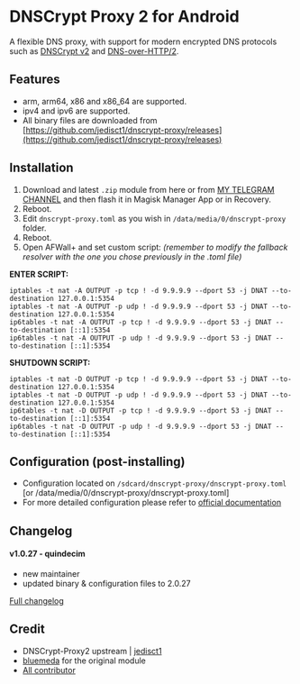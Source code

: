 # DNSCrypt Proxy 2 for Android

A flexible DNS proxy, with support for modern encrypted DNS protocols such as [DNSCrypt v2](https://github.com/DNSCrypt/dnscrypt-protocol/blob/master/DNSCRYPT-V2-PROTOCOL.txt) and [DNS-over-HTTP/2](https://tools.ietf.org/html/draft-ietf-doh-dns-over-https-03).

## Features
- arm, arm64, x86 and x86_64 are supported.
- ipv4 and ipv6 are supported.
- All binary files are downloaded from [https://github.com/jedisct1/dnscrypt-proxy/releases](https://github.com/jedisct1/dnscrypt-proxy/releases)

## Installation
1. Download and latest `.zip` module from here or from [MY TELEGRAM CHANNEL](https://t.me/dnscrypt_proxy) and then flash it in Magisk Manager App or in Recovery.
2. Reboot.
3. Edit `dnscrypt-proxy.toml` as you wish in `/data/media/0/dnscrypt-proxy` folder.
4. Reboot.
5. Open AFWall+ and set custom script:
*(remember to modify the fallback resolver with the one you chose previously in the .toml file)*

**ENTER SCRIPT:**
```
iptables -t nat -A OUTPUT -p tcp ! -d 9.9.9.9 --dport 53 -j DNAT --to-destination 127.0.0.1:5354
iptables -t nat -A OUTPUT -p udp ! -d 9.9.9.9 --dport 53 -j DNAT --to-destination 127.0.0.1:5354
ip6tables -t nat -A OUTPUT -p tcp ! -d 9.9.9.9 --dport 53 -j DNAT --to-destination [::1]:5354
ip6tables -t nat -A OUTPUT -p udp ! -d 9.9.9.9 --dport 53 -j DNAT --to-destination [::1]:5354
```
   
**SHUTDOWN SCRIPT:**
```
iptables -t nat -D OUTPUT -p tcp ! -d 9.9.9.9 --dport 53 -j DNAT --to-destination 127.0.0.1:5354
iptables -t nat -D OUTPUT -p udp ! -d 9.9.9.9 --dport 53 -j DNAT --to-destination 127.0.0.1:5354
ip6tables -t nat -D OUTPUT -p tcp ! -d 9.9.9.9 --dport 53 -j DNAT --to-destination [::1]:5354
ip6tables -t nat -D OUTPUT -p udp ! -d 9.9.9.9 --dport 53 -j DNAT --to-destination [::1]:5354
```

## Configuration (post-installing)
- Configuration located on `/sdcard/dnscrypt-proxy/dnscrypt-proxy.toml` [or /data/media/0/dnscrypt-proxy/dnscrypt-proxy.toml]
- For more detailed configuration please refer to [official documentation](https://github.com/jedisct1/dnscrypt-proxy/wiki/Configuration)

## Changelog

#### v1.0.27 - quindecim

* new maintainer
* updated binary & configuration files to 2.0.27

[Full changelog](changelog.md)

## Credit
- DNSCrypt-Proxy2 upstream | [jedisct1](https://github.com/jedisct1/dnscrypt-proxy)
- [bluemeda](https://github.com/bluemeda) for the original module
- [All contributor](https://github.com/Magisk-Modules-Repo/dnscrypt-proxy/graphs/contributors)
